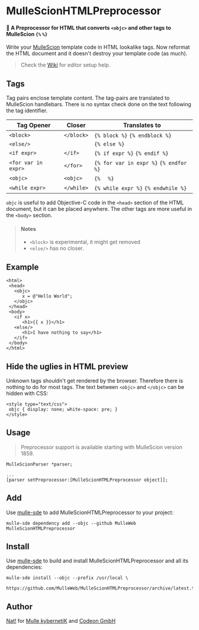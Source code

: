 # MulleScionHTMLPreprocessor

#### 🥣 A Preprocessor for HTML that converts `<objc>` and other tags to MulleScion `{%` `%}`

Write your [MulleScion](//github.com/MulleWeb/MulleScion) template code in HTML
lookalike tags. Now reformat the HTML document and it doesn't destroy your
template code (as much).

> Check the [Wiki](//github.com/MulleWeb/MulleScionHTMLPreprocessor/wiki) for editor setup help.


## Tags

Tag pairs enclose template content. The tag-pairs are translated to MulleScion
handlebars. There is no syntax check done on the text following the tag
identifier.

Tag Opener          | Closer     | Translates to
--------------------|------------|-------------------------
`<block>`           | `</block>` | `{% block %}` `{% endblock %}`
`<else/>`           |            | `{% else %}`
`<if expr>`         | `</if>`    | `{% if expr %}` `{% endif %}`
`<for var in expr>` | `</for>`   | `{% for var in expr %}` `{% endfor %}`
`<objc>`            | `<objc>`   | `{% `  ` %}`
`<while expr>`      | `</while>` | `{% while expr %}` `{% endwhile %}`

`objc` is useful to add Objective-C code in the `<head>` section of the HTML
document, but it can be placed anywhere.
The other tags are more useful in the `<body>` section.

> #### Notes
>
> * `<block>` is experimental, it might get removed
> * `<else/>` has no closer.


## Example

 ```
 <html>
  <head>
    <objc>
       x = @"Hello World";
    </objc>
  </head>
  <body>
    <if x>
       <h1>{{ x }}</h1>
    <else/>
       <h1>I have nothing to say</h1>
    </if>
  </body>
</html>
```

## Hide the uglies in HTML preview

Unknown tags shouldn't get rendered by the browser. Therefore there is nothing to do for
most tags. The text between `<objc>` and `</objc>` can be hidden with CSS:

```
<style type="text/css">
 objc { display: none; white-space: pre; }
</style>
```

## Usage

> Preprocessor support is available starting with MulleScion version 1859.

```
MulleScionParser *parser;

...
[parser setPreprocessor:[MulleScionHTMLPreprocessor object]];
```


## Add

Use [mulle-sde](//github.com/mulle-sde) to add MulleScionHTMLPreprocessor to your project:

```
mulle-sde dependency add --objc --github MulleWeb MulleScionHTMLPreprocessor
```

## Install

Use [mulle-sde](//github.com/mulle-sde) to build and install MulleScionHTMLPreprocessor and
all its dependencies:

```
mulle-sde install --objc --prefix /usr/local \
   https://github.com/MulleWeb/MulleScionHTMLPreprocessor/archive/latest.tar.gz
```

## Author

[Nat!](//www.mulle-kybernetik.com/weblog) for
[Mulle kybernetiK](//www.mulle-kybernetik.com) and
[Codeon GmbH](//www.codeon.de)
